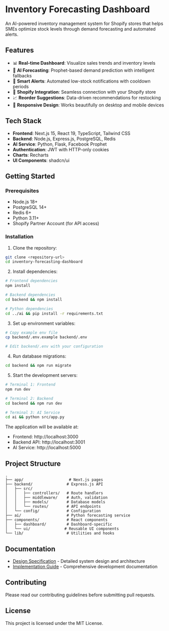 # Inventory Forecasting Dashboard

An AI-powered inventory management system for Shopify stores that helps SMEs optimize stock levels through demand forecasting and automated alerts.

## Features

- 📊 **Real-time Dashboard**: Visualize sales trends and inventory levels
- 🤖 **AI Forecasting**: Prophet-based demand prediction with intelligent fallbacks
- 🔔 **Smart Alerts**: Automated low-stock notifications with cooldown periods
- 🏪 **Shopify Integration**: Seamless connection with your Shopify store
- 📈 **Reorder Suggestions**: Data-driven recommendations for restocking
- 📱 **Responsive Design**: Works beautifully on desktop and mobile devices

## Tech Stack

- **Frontend**: Next.js 15, React 19, TypeScript, Tailwind CSS
- **Backend**: Node.js, Express.js, PostgreSQL, Redis
- **AI Service**: Python, Flask, Facebook Prophet
- **Authentication**: JWT with HTTP-only cookies
- **Charts**: Recharts
- **UI Components**: shadcn/ui

## Getting Started

### Prerequisites

- Node.js 18+
- PostgreSQL 14+
- Redis 6+
- Python 3.11+
- Shopify Partner Account (for API access)

### Installation

1. Clone the repository:
```bash
git clone <repository-url>
cd inventory-forecasting-dashboard
```

2. Install dependencies:
```bash
# Frontend dependencies
npm install

# Backend dependencies
cd backend && npm install

# Python dependencies
cd ../ai && pip install -r requirements.txt
```

3. Set up environment variables:
```bash
# Copy example env file
cp backend/.env.example backend/.env

# Edit backend/.env with your configuration
```

4. Run database migrations:
```bash
cd backend && npm run migrate
```

5. Start the development servers:
```bash
# Terminal 1: Frontend
npm run dev

# Terminal 2: Backend
cd backend && npm run dev

# Terminal 3: AI Service
cd ai && python src/app.py
```

The application will be available at:
- Frontend: http://localhost:3000
- Backend API: http://localhost:3001
- AI Service: http://localhost:5000

## Project Structure

```
.
├── app/                    # Next.js pages
├── backend/               # Express.js API
│   ├── src/
│   │   ├── controllers/   # Route handlers
│   │   ├── middleware/    # Auth, validation
│   │   ├── models/        # Database models
│   │   └── routes/        # API endpoints
│   └── config/            # Configuration
├── ai/                    # Python forecasting service
├── components/            # React components
│   ├── dashboard/         # Dashboard-specific
│   └── ui/               # Reusable UI components
└── lib/                   # Utilities and hooks
```

## Documentation

- [Design Specification](specs/design.md) - Detailed system design and architecture
- [Implementation Guide](IMPLEMENTATION_GUIDE.md) - Comprehensive development documentation

## Contributing

Please read our contributing guidelines before submitting pull requests.

## License

This project is licensed under the MIT License.
